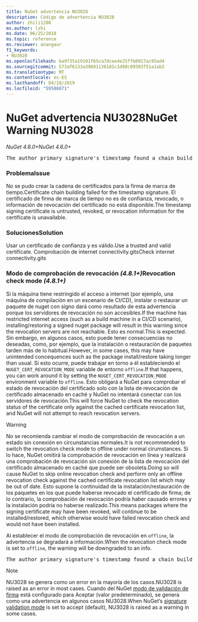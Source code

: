```yaml
---
title: NuGet advertencia NU3028
description: Código de advertencia NU3028
author: zhili1208
ms.author: lzhi
ms.date: 06/25/2018
ms.topic: reference
ms.reviewer: anangaur
f1_keywords:
- NU3028
ms.openlocfilehash: ba9f35a19101f65ca7dcee4e25ffb0917ac95ad4
ms.sourcegitcommit: 573af6133a39601136181c1d98c09303f51a1ab2
ms.translationtype: MT
ms.contentlocale: es-ES
ms.lasthandoff: 04/18/2019
ms.locfileid: "59508871"
---
```

# <a name="nuget-warning-nu3028"></a><span data-ttu-id="cf368-103">NuGet advertencia NU3028</span><span class="sxs-lookup"><span data-stu-id="cf368-103">NuGet Warning NU3028</span></span>

<span data-ttu-id="cf368-104">*NuGet 4.6.0+*</span><span class="sxs-lookup"><span data-stu-id="cf368-104">*NuGet 4.6.0+*</span></span>

<pre>The author primary signature's timestamp found a chain building issue: The revocation function was unable to check revocation because the revocation server could not be reached. For more information, visit https://aka.ms/certificateRevocationMode</pre>

### <a name="issue"></a><span data-ttu-id="cf368-105">Problema</span><span class="sxs-lookup"><span data-stu-id="cf368-105">Issue</span></span>
<span data-ttu-id="cf368-106">No se pudo crear la cadena de certificados para la firma de marca de tiempo.</span><span class="sxs-lookup"><span data-stu-id="cf368-106">Certificate chain building failed for the timestamp signature.</span></span> <span data-ttu-id="cf368-107">El certificado de firma de marca de tiempo no es de confianza, revocado, o información de revocación del certificado no está disponible.</span><span class="sxs-lookup"><span data-stu-id="cf368-107">The timestamp signing certificate is untrusted, revoked, or revocation information for the certificate is unavailable.</span></span>

### <a name="solution"></a><span data-ttu-id="cf368-108">Soluciones</span><span class="sxs-lookup"><span data-stu-id="cf368-108">Solution</span></span>
<span data-ttu-id="cf368-109">Usar un certificado de confianza y es válido.</span><span class="sxs-lookup"><span data-stu-id="cf368-109">Use a trusted and valid certificate.</span></span> <span data-ttu-id="cf368-110">Comprobación de internet connectivity.gits</span><span class="sxs-lookup"><span data-stu-id="cf368-110">Check internet connectivity.gits</span></span>

### <a name="revocation-check-mode-481"></a><span data-ttu-id="cf368-111">Modo de comprobación de revocación *(4.8.1+)*</span><span class="sxs-lookup"><span data-stu-id="cf368-111">Revocation check mode *(4.8.1+)*</span></span>
<span data-ttu-id="cf368-112">Si la máquina tiene restringido el acceso a internet (por ejemplo, una máquina de compilación en un escenario de CI/CD), instalar o restaurar un paquete de nuget con signo dará como resultado de esta advertencia porque los servidores de revocación no son accesibles.</span><span class="sxs-lookup"><span data-stu-id="cf368-112">If the machine has restricted internet access (such as a build machine in a CI/CD scenario), installing/restoring a signed nuget package will result in this warning since the revocation servers are not reachable.</span></span> <span data-ttu-id="cf368-113">Esto es normal.</span><span class="sxs-lookup"><span data-stu-id="cf368-113">This is expected.</span></span>
<span data-ttu-id="cf368-114">Sin embargo, en algunos casos, esto puede tener consecuencias no deseadas, como, por ejemplo, que la instalación o restauración de paquetes tarden más de lo habitual.</span><span class="sxs-lookup"><span data-stu-id="cf368-114">However, in some cases, this may have unintended concequences such as the package install/restore taking longer than usual.</span></span> <span data-ttu-id="cf368-115">Si esto ocurre, puede trabajar en torno a él estableciendo el `NUGET_CERT_REVOCATION_MODE` variable de entorno `offline`.</span><span class="sxs-lookup"><span data-stu-id="cf368-115">If that happens, you can work around it by setting the `NUGET_CERT_REVOCATION_MODE` environment variable to `offline`.</span></span> <span data-ttu-id="cf368-116">Esto obligará a NuGet para comprobar el estado de revocación del certificado solo con la lista de revocación de certificado almacenado en caché y NuGet no intentará conectar con los servidores de revocación.</span><span class="sxs-lookup"><span data-stu-id="cf368-116">This will force NuGet to check the revocation status of the certificate only against the cached certificate revocation list, and NuGet will not attempt to reach revocation servers.</span></span>

> [!Warning]
> <span data-ttu-id="cf368-117">No se recomienda cambiar el modo de comprobación de revocación a un estado sin conexión en circunstancias normales.</span><span class="sxs-lookup"><span data-stu-id="cf368-117">It is not recommended to switch the revocation check mode to offline under normal cirumstances.</span></span> <span data-ttu-id="cf368-118">Si lo hace, NuGet omitirá la comprobación de revocación en línea y realizará una comprobación de revocación sin conexión de la lista de revocación del certificado almacenado en caché que puede ser obsoleta.</span><span class="sxs-lookup"><span data-stu-id="cf368-118">Doing so will cause NuGet to skip online revocation check and perform only an offline revocation check against the cached certificate revocation list which may be out of date.</span></span> <span data-ttu-id="cf368-119">Esto supone la continuidad de la instalación/restauración de los paquetes en los que puede haberse revocado el certificado de firma; de lo contrario, la comprobación de revocación podría haber causado errores y la instalación podría no haberse realizado.</span><span class="sxs-lookup"><span data-stu-id="cf368-119">This means packages where the signing certificate may have been revoked, will continue to be installed/restored, which otherwise would have failed revocation check and would not have been installed.</span></span>

<span data-ttu-id="cf368-120">Al establecer el modo de comprobación de revocación en `offline`, la advertencia se degradará a información.</span><span class="sxs-lookup"><span data-stu-id="cf368-120">When the revocation check mode is set to `offline`, the warning will be downgraded to an info.</span></span>

<pre>The author primary signature's timestamp found a chain building issue: The revocation function was unable to check revocation because the certificate is not available in the cached certificate revocation list and NUGET_CERT_REVOCATION_MODE environment variable has been set to offline. For more information, visit https://aka.ms/certificateRevocationMode.</pre>

> [!Note]
> <span data-ttu-id="cf368-121">NU3028 se genera como un error en la mayoría de los casos.</span><span class="sxs-lookup"><span data-stu-id="cf368-121">NU3028 is raised as an error in most cases.</span></span> <span data-ttu-id="cf368-122">Cuando del NuGet [modo de validación de firma](https://docs.microsoft.com/en-us/nuget/consume-packages/installing-signed-packages#configure-package-signature-requirements) está configurado para Aceptar (valor predeterminado), se genera como una advertencia en algunos casos NU3028.</span><span class="sxs-lookup"><span data-stu-id="cf368-122">When NuGet’s [signature validation mode](https://docs.microsoft.com/en-us/nuget/consume-packages/installing-signed-packages#configure-package-signature-requirements) is set to accept (default), NU3028 is raised as a warning in some cases.</span></span>
